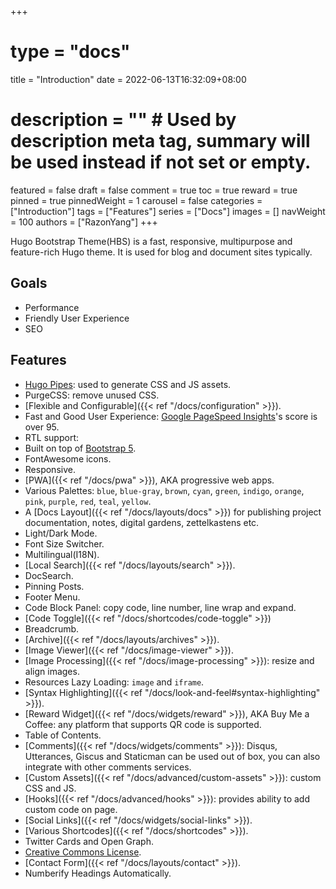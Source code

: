 +++
# type = "docs"
title = "Introduction"
date = 2022-06-13T16:32:09+08:00
# description = "" # Used by description meta tag, summary will be used instead if not set or empty.
featured = false
draft = false
comment = true
toc = true
reward = true
pinned = true
pinnedWeight = 1
carousel = false
categories = ["Introduction"]
tags = ["Features"]
series = ["Docs"]
images = []
navWeight = 100
authors = ["RazonYang"]
+++

Hugo Bootstrap Theme(HBS) is a fast, responsive, multipurpose and feature-rich Hugo theme. It is used for blog and document sites typically.

<!--more-->

## Goals

- Performance
- Friendly User Experience
- SEO

## Features

- [Hugo Pipes](https://gohugo.io/hugo-pipes/): used to generate CSS and JS assets.
- PurgeCSS: remove unused CSS.
- [Flexible and Configurable]({{< ref "/docs/configuration" >}}).
- Fast and Good User Experience: [Google PageSpeed Insights](https://pagespeed.web.dev/report?url=https://hbs.razonyang.com/en/)'s score is over 95.
- RTL support:
- Built on top of [Bootstrap 5](https://getbootstrap.com/).
- FontAwesome icons.
- Responsive.
- [PWA]({{< ref "/docs/pwa" >}}), AKA progressive web apps.
- Various Palettes: `blue`, `blue-gray`, `brown`, `cyan`, `green`, `indigo`, `orange`, `pink`, `purple`, `red`, `teal`, `yellow`.
- A [Docs Layout]({{< ref "/docs/layouts/docs" >}}) for publishing project documentation, notes, digital gardens, zettelkastens etc.
- Light/Dark Mode.
- Font Size Switcher.
- Multilingual(I18N).
- [Local Search]({{< ref "/docs/layouts/search" >}}).
- DocSearch.
- Pinning Posts.
- Footer Menu.
- Code Block Panel: copy code, line number, line wrap and expand.
- [Code Toggle]({{< ref "/docs/shortcodes/code-toggle" >}})
- Breadcrumb.
- [Archive]({{< ref "/docs/layouts/archives" >}}).
- [Image Viewer]({{< ref "/docs/image-viewer" >}}).
- [Image Processing]({{< ref "/docs/image-processing" >}}): resize and align images.
- Resources Lazy Loading: `image` and `iframe`.
- [Syntax Highlighting]({{< ref "/docs/look-and-feel#syntax-highlighting" >}}).
- [Reward Widget]({{< ref "/docs/widgets/reward" >}}), AKA Buy Me a Coffee: any platform that supports QR code is supported.
- Table of Contents.
- [Comments]({{< ref "/docs/widgets/comments" >}}): Disqus, Utterances, Giscus and Staticman can be used out of box, you can also integrate with other comments services.
- [Custom Assets]({{< ref "/docs/advanced/custom-assets" >}}): custom CSS and JS.
- [Hooks]({{< ref "/docs/advanced/hooks" >}}): provides ability to add custom code on page.
- [Social Links]({{< ref "/docs/widgets/social-links" >}}).
- [Various Shortcodes]({{< ref "/docs/shortcodes" >}}).
- Twitter Cards and Open Graph.
- [Creative Commons License](https://creativecommons.org/licenses/).
- [Contact Form]({{< ref "/docs/layouts/contact" >}}).
- Numberify Headings Automatically.
